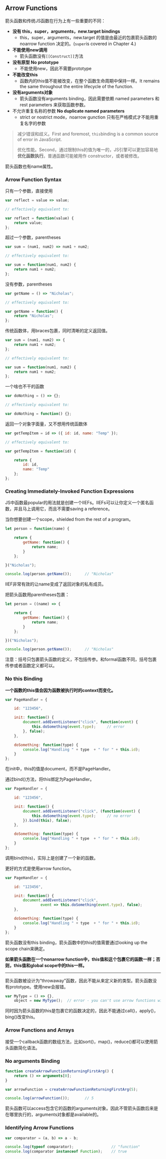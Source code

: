 ## Arrow Functions

箭头函数和传统JS函数在行为上有一些重要的不同：

* **没有 this，super，arguments，new.target bindings**
  * this，super，arguments，new.target 的值是由最近的包裹箭头函数的 noarrow function 决定的。\(`super`is covered in Chapter 4.\)
* **不能使用new调用**
  * 箭头函数没有`[[Construct]]`方法
* **没有原型 No prototype**
  * 不能使用new，因此不需要prototype
* **不能改变this**
  * 函数内的this值不能被改变，在整个函数生命周期中保持一样。It remains the same throughout the entire lifecycle of the function.
* **没有arguments对象**
  * 箭头函数没有arguments binding，因此需要依赖 named parameters 和 rest parameters 来获取函数参数。
* 不允许重复名称的参数 **No duplicate named parameters**
  * strict or nostrict mode，noarrow gunction 只有在严格模式才不能用重复名字的参数

> 减少错误和歧义。First and foremost, `this`binding is a common source of error in JavaScript.
>
> 优化性能。Second，通过限制this的值为唯一的，JS引擎可以更加容易地**优化函数执行**。普通函数可能被用作 constructor，或者被修改。

箭头函数也有name属性。

### Arrow Function Syntax

只有一个参数，直接使用

```js
var reflect = value => value;

// effectively equivalent to:

var reflect = function(value) {
    return value;
};
```

超过一个参数，parentheses

```js
var sum = (num1, num2) => num1 + num2;

// effectively equivalent to:

var sum = function(num1, num2) {
    return num1 + num2;
};
```

没有参数，parentheses

```js
var getName = () => "Nicholas";

// effectively equivalent to:

var getName = function() {
    return "Nicholas";
};
```

传统函数体，用braces包裹，同时清晰的定义返回值。

```js
var sum = (num1, num2) => {
    return num1 + num2;
};

// effectively equivalent to:

var sum = function(num1, num2) {
    return num1 + num2;
};
```

一个啥也不干的函数

```js
var doNothing = () => {};

// effectively equivalent to:

var doNothing = function() {};
```

返回一个对象字面量，又不想用传统函数体

```js
var getTempItem = id => ({ id: id, name: "Temp" });

// effectively equivalent to:

var getTempItem = function(id) {

    return {
        id: id,
        name: "Temp"
    };
};
```

### Creating Immediately-Invoked Function Expressions

JS中函数最popular的用法就是创建一个IIEFs。IIEFs可以让你定义一个匿名函数，并且马上调用它，而且不需要saving a reference。

当你想要创建一个scope，shielded from  the rest of a program。

```js
let person = function(name) {

    return {
        getName: function() {
            return name;
        }
    };

}("Nicholas");

console.log(person.getName());      // "Nicholas"
```

IIEF非常有效的让name变成了返回对象的私有成员。

把箭头函数用parentheses包裹：

```js
let person = ((name) => {

    return {
        getName: function() {
            return name;
        }
    };

})("Nicholas");

console.log(person.getName());      // "Nicholas"
```

注意：括号只包裹箭头函数的定义，不包括传参。和formal函数不同，括号包裹传参或者函数定义都可以。

### No this Binding

**一个函数的this值会因为函数被执行时的context而变化。**

```js
var PageHandler = {

    id: "123456",

    init: function() {
        document.addEventListener("click", function(event) {
            this.doSomething(event.type);     // error
        }, false);
    },

    doSomething: function(type) {
        console.log("Handling " + type  + " for " + this.id);
    }
};
```

在init中，this的值是document，而不是PageHandler。

通过bind\(\)方法，将this绑定为PageHandler。

```js
var PageHandler = {

    id: "123456",

    init: function() {
        document.addEventListener("click", (function(event) {
            this.doSomething(event.type);     // no error
        }).bind(this), false);
    },

    doSomething: function(type) {
        console.log("Handling " + type  + " for " + this.id);
    }
};
```

调用bind\(this\)，实际上是创建了一个新的函数。

更好的方式是使用arrow function。

```js
var PageHandler = {

    id: "123456",

    init: function() {
        document.addEventListener("click",
                event => this.doSomething(event.type), false);
    },

    doSomething: function(type) {
        console.log("Handling " + type  + " for " + this.id);
    }
};
```

箭头函数没有this binding，箭头函数中的this的值需要通过looking up the scope chain来确定。

**如果箭头函数在一个nonarrow function中，this值和这个包裹它的函数一样；否则，this值和global scope中的this一样。**

---

箭头函数被设计为“throwaway”函数，因此不能从来定义新的类型。箭头函数没有prototype。使用new会报错。

```js
var MyType = () => {},
    object = new MyType();  // error - you can't use arrow functions with 'new'
```

同时因为箭头函数的this是包裹它的函数决定的，因此不能通过call\(\)，apply\(\)，bing\(\)改变this。

### Arrow Functions and Arrays

接受一个callback函数的数组方法，比如sort\(\)，map\(\)，reduce\(\)都可以使用箭头函数简化语法。

### No arguments Binding

```js
function createArrowFunctionReturningFirstArg() {
    return () => arguments[0];
}

var arrowFunction = createArrowFunctionReturningFirstArg(5);

console.log(arrowFunction());       // 5
```

箭头函数可以access包含它的函数的arguments对象。因此不管箭头函数后来是在哪里执行的，arguments对象都是available的。

### Identifying Arrow Functions

```js
var comparator = (a, b) => a - b;

console.log(typeof comparator);                 // "function"
console.log(comparator instanceof Function);    // true
```



